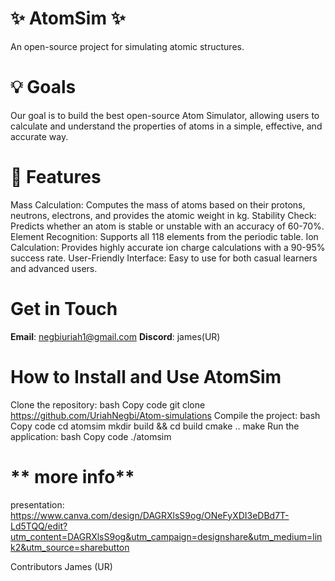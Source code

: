 ﻿# ✨ **AtomSim** ✨  
An open-source project for simulating atomic structures.

# 💡 **Goals**  
Our goal is to build the best open-source Atom Simulator, allowing users to calculate and understand the properties of atoms in a simple, effective, and accurate way.

# 🌟 **Features**  
Mass Calculation: Computes the mass of atoms based on their protons, neutrons, electrons, and provides the atomic weight in kg.
Stability Check: Predicts whether an atom is stable or unstable with an accuracy of 60-70%.
Element Recognition: Supports all 118 elements from the periodic table.
Ion Calculation: Provides highly accurate ion charge calculations with a 90-95% success rate.
User-Friendly Interface: Easy to use for both casual learners and advanced users.

# **Get in Touch**
**Email**: negbiuriah1@gmail.com
**Discord**: james(UR)

# **How to Install and Use AtomSim**
Clone the repository:
bash
Copy code
git clone https://github.com/UriahNegbi/Atom-simulations
Compile the project:
bash
Copy code
cd atomsim
mkdir build && cd build
cmake ..
make
Run the application:
bash
Copy code
./atomsim
# ** more info**
presentation: https://www.canva.com/design/DAGRXlsS9og/ONeFyXDI3eDBd7T-Ld5TQQ/edit?utm_content=DAGRXlsS9og&utm_campaign=designshare&utm_medium=link2&utm_source=sharebutton

Contributors
James (UR)